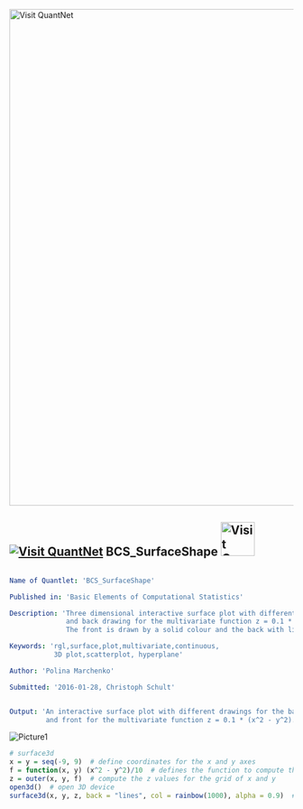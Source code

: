 
[<img src="https://github.com/QuantLet/Styleguide-and-FAQ/blob/master/pictures/banner.png" width="880" alt="Visit QuantNet">](http://quantlet.de/index.php?p=info)

## [<img src="https://github.com/QuantLet/Styleguide-and-Validation-procedure/blob/master/pictures/qloqo.png" alt="Visit QuantNet">](http://quantlet.de/) **BCS_SurfaceShape** [<img src="https://github.com/QuantLet/Styleguide-and-Validation-procedure/blob/master/pictures/QN2.png" width="60" alt="Visit QuantNet 2.0">](http://quantlet.de/d3/ia)

```yaml

Name of Quantlet: 'BCS_SurfaceShape'

Published in: 'Basic Elements of Computational Statistics'

Description: 'Three dimensional interactive surface plot with different front
              and back drawing for the multivariate function z = 0.1 * (x^2 - y^2).
              The front is drawn by a solid colour and the back with lines.'

Keywords: 'rgl,surface,plot,multivariate,continuous,
           3D plot,scatterplot, hyperplane'

Author: 'Polina Marchenko'

Submitted: '2016-01-28, Christoph Schult'


Output: 'An interactive surface plot with different drawings for the back
         and front for the multivariate function z = 0.1 * (x^2 - y^2).'
```

![Picture1](BCS_SurfaceShape.png)


```r
# surface3d
x = y = seq(-9, 9)  # define coordinates for the x and y axes
f = function(x, y) (x^2 - y^2)/10  # defines the function to compute the z values depending on x and y
z = outer(x, y, f)  # compute the z values for the grid of x and y
open3d()  # open 3D device
surface3d(x, y, z, back = "lines", col = rainbow(1000), alpha = 0.9)  # define color and transparency level
```
